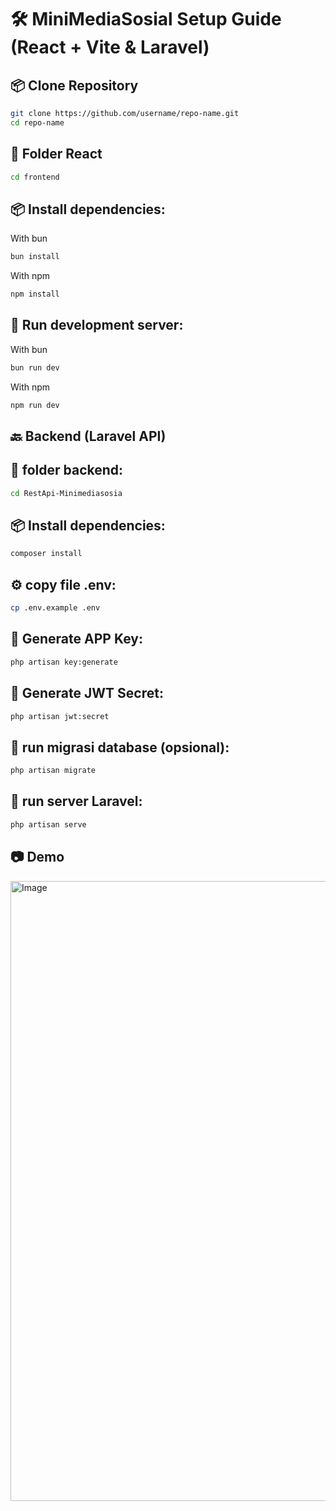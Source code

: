 # 🛠️  MiniMediaSosial Setup Guide (React + Vite & Laravel)

## 📦 Clone Repository
```bash
git clone https://github.com/username/repo-name.git
cd repo-name
```

## 📁 Folder React
```bash
cd frontend
```

## 📦 Install dependencies:
With bun
```bash
bun install
```
With npm
```bash
npm install
```
## 🚀 Run development server:
With bun
```bash
bun run dev
```
With npm
```bash
npm run dev
```
## 🔙 Backend (Laravel API)

## 📁 folder backend:
```bash
cd RestApi-Minimediasosia
```
## 📦 Install dependencies:
```bash
composer install
```

## ⚙️ copy file .env:
```bash
cp .env.example .env
```
## 🔑 Generate APP Key:
```bash
php artisan key:generate
```
## 🔐 Generate JWT Secret:
```bash
php artisan jwt:secret
```

## 🧬 run migrasi database (opsional):
```bash
php artisan migrate
```

## 🚀 run server Laravel:
```bash
php artisan serve
```

## 📷 Demo
<img width="1898" height="992" alt="Image" src="https://github.com/user-attachments/assets/cacd2e8c-4312-47bf-8137-28514e11e8ae" />


